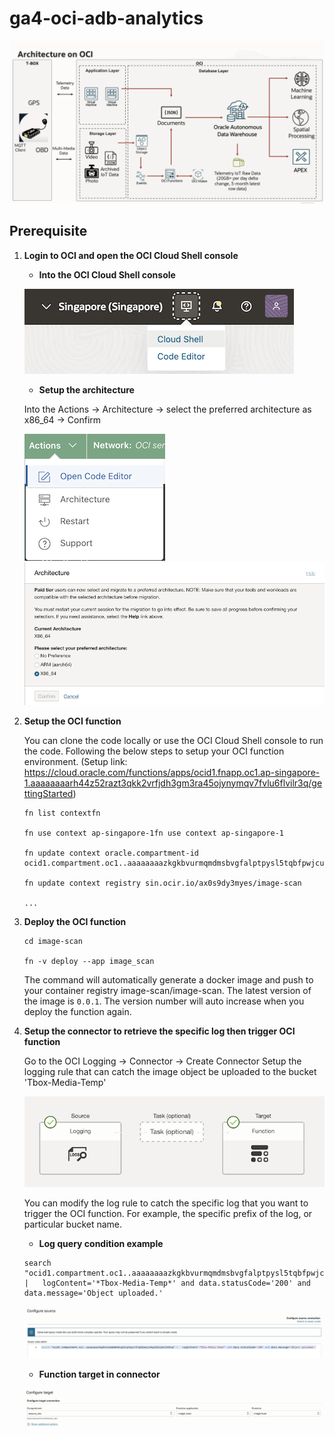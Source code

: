 # ga4-oci-adb-analytics

![image_scan_to_call_oci_vision](image/image_scan_to_call_oci_vision.png)

## Prerequisite

1. **Login to OCI and open the OCI Cloud Shell console**

    - **Into the OCI Cloud Shell console**

    ![into_cloud_shell](image/into_cloud_shell.png)

    - **Setup the architecture**
    
    Into the Actions -> Architecture -> select the preferred architecture as x86_64 -> Confirm
    
    ![setup_architecture](image/setup_architecture.png)
    ![setup_architecture_x86](image/setup_architecture_x86.png)

2. **Setup the OCI function**

    You can clone the code locally or use the OCI Cloud Shell console to run the code.
    Following the below steps to setup your OCI function environment. (Setup link: https://cloud.oracle.com/functions/apps/ocid1.fnapp.oc1.ap-singapore-1.aaaaaaaarh44z52razt3qkk2vrfjdh3gm3ra45ojynymqv7fvlu6flvilr3q/gettingStarted)


    ```
    fn list contextfn

    fn use context ap-singapore-1fn use context ap-singapore-1

    fn update context oracle.compartment-id ocid1.compartment.oc1..aaaaaaaazkgkbvurmqmdmsbvgfalptpysl5tqbfpwjcu4gsfp3ajmrik6hoq

    fn update context registry sin.ocir.io/ax0s9dy3myes/image-scan

    ...
    ```

3. **Deploy the OCI function**

    ```
    cd image-scan

    fn -v deploy --app image_scan

    ```
    
    The command will automatically generate a docker image and push to your container registry image-scan/image-scan.
    The latest version of the image is `0.0.1`. The version number will auto increase when you deploy the function again.

4. **Setup the connector to retrieve the specific log then trigger OCI function**

    Go to the OCI Logging -> Connector -> Create Connector
    Setup the logging rule that can catch the image object be uploaded to the bucket 'Tbox-Media-Temp'

    ![connector](image/connector.png)

    You can modify the log rule to catch the specific log that you want to trigger the OCI function. For example, the specific prefix of the log, or particular bucket name.

    - **Log query condition example**

    ```
    search "ocid1.compartment.oc1..aaaaaaaazkgkbvurmqmdmsbvgfalptpysl5tqbfpwjcu4gsfp3ajmrik6hoq" |   logContent='*Tbox-Media-Temp*' and data.statusCode='200' and data.message='Object uploaded.'
    ```

    ![log_query_condition](image/log_query_condition.png)

    - **Function target in connector**

    ![connector_target](image/connector_target.png)
